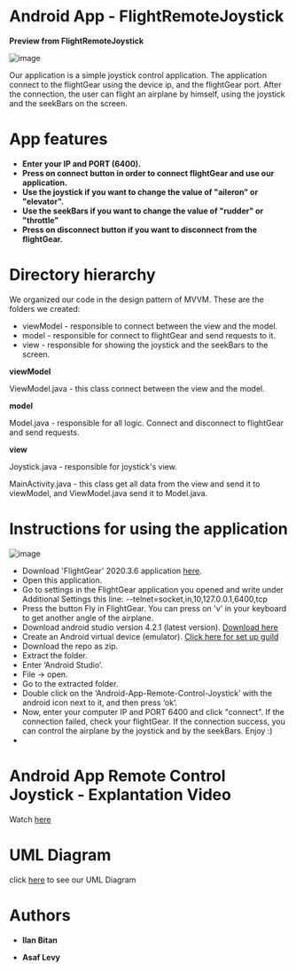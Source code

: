 # Android App - FlightRemoteJoystick
**Preview from FlightRemoteJoystick**

![image](https://user-images.githubusercontent.com/62257681/123125450-31549b80-d451-11eb-88c2-6b4153a24399.png)

Our application is a simple joystick control application. The application connect to the flightGear using the device ip, and the flightGear port. After the connection, the user can flight an airplane by himself, using the joystick and the seekBars on the screen.

# App features
* **Enter your IP and PORT (6400).**
* **Press on connect button in order to connect flightGear and use our application.**
* **Use the joystick if you want to change the value of "aileron" or "elevator".**
* **Use the seekBars if you want to change the value of "rudder" or "throttle"**
* **Press on disconnect button if you want to disconnect from the flightGear.**

# Directory hierarchy
We organized our code in the design pattern of MVVM. These are the folders we created:

* viewModel - responsible to connect between the view and the model.
* model - responsible for connect to flightGear and send requests to it.
* view - responsible for showing the joystick and the seekBars to the screen.

**viewModel**

ViewModel.java - this class connect between the view and the model.

**model**

Model.java - responsible for all logic. Connect and disconnect to flightGear and send requests.

**view**

Joystick.java - responsible for joystick's view.

MainActivity.java - this class get all data from the view and send it to viewModel, and ViewModel.java send it to Model.java.

# Instructions for using the application

![image](https://user-images.githubusercontent.com/62257681/123125168-f3f00e00-d450-11eb-87ba-33dedd360191.png)

* Download 'FlightGear' 2020.3.6 application [here](https://www.flightgear.org/download/).
* Open this application.
* Go to settings in the FlightGear application you opened and write under Additional Settings this line: --telnet=socket,in,10,127.0.0.1,6400,tcp
* Press the button Fly in FlightGear. You can press on 'v' in your keyboard to get another angle of the airplane.
* Download android studio version 4.2.1 (latest version). [Download here](https://developer.android.com/studio)
* Create an Android virtual device (emulator). [Click here for set up guild ](https://developer.android.com/codelabs/kotlin-android-training-get-started?index=..%2F..android-kotlin-fundamentals#5)
* Download the repo as zip.
* Extract the folder.
* Enter ‘Android Studio’.
* File -> open.
* Go to the extracted folder.
* Double click on the ‘Android-App-Remote-Control-Joystick’ with the android icon next to it, and then press ‘ok’.
* Now, enter your computer IP and PORT 6400 and click "connect". If the connection failed, check your flightGear. If the connection success, you can control the airplane by the joystick and by the seekBars. Enjoy :)
* 

# Android App Remote Control Joystick - Explantation Video

Watch [here](https://youtu.be/Iaki4maHlIs)


# UML Diagram
click [here](https://github.com/AsafLe5/FlightRemoteJoystick/blob/master/app/src/umlDiagram.jpeg) to see our UML Diagram

# Authors

* **Ilan Bitan**

* **Asaf Levy**
